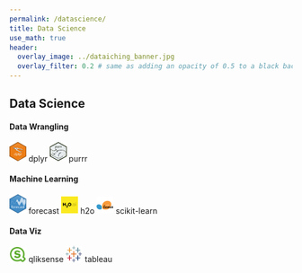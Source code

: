 ```yaml
---
permalink: /datascience/
title: Data Science
use_math: true
header:
  overlay_image: ../dataiching_banner.jpg
  overlay_filter: 0.2 # same as adding an opacity of 0.5 to a black background
---
```


## Data Science

#### Data Wrangling
<div>
    <img src="../images/logo/dplyr.jpg" width="30" alt="dplyr icon" title="dplyr">
    dplyr
    <img src="../images/logo/purrr.jpg" width="30" alt="purrr icon" title="purrr">
    purrr
</div>

#### Machine Learning
<div>
  <img src="../images/logo/forecast.png" width="30" alt="forecast icon" title="forecast">
  forecast
  <img src="../images/logo/h2o.png" width="30" alt="h2o icon" title="h2o">
  h2o
  <img src="../images/logo/sklearn.png" width="30" alt="sklearn icon" title="scikit-learn">
  scikit-learn
</div>

#### Data Viz
<div>
<img src="../images/logo/qliksense.PNG" width="30" alt="qliksense icon" title="qliksense">
qliksense
<img src="../images/logo/tableau.PNG" width="30" alt="tableau icon" title="tableau">
tableau
</div>
